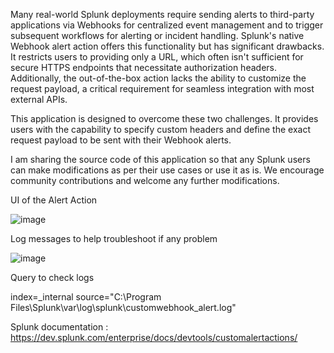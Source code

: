 Many real-world Splunk deployments require sending alerts to third-party applications via Webhooks for centralized event management and to trigger subsequent workflows for alerting or incident handling. Splunk's native Webhook alert action offers this functionality but has significant drawbacks. It restricts users to providing only a URL, which often isn't sufficient for secure HTTPS endpoints that necessitate authorization headers. Additionally, the out-of-the-box action lacks the ability to customize the request payload, a critical requirement for seamless integration with most external APIs.

This application is designed to overcome these two challenges. It provides users with the capability to specify custom headers and define the exact request payload to be sent with their Webhook alerts.

I am sharing the source code of this application so that any Splunk users can make modifications as per their use cases or use it as is. We encourage community contributions and welcome any further modifications.

UI of the Alert Action

![image](https://github.com/user-attachments/assets/8c0f1349-6fea-4d28-a294-8c7aea7fc61d)

Log messages to help troubleshoot if any problem

![image](https://github.com/user-attachments/assets/eb113876-ecea-4982-92d6-d91054f1d1bf)

Query to check logs

index=_internal source="C:\\Program Files\\Splunk\\var\\log\\splunk\\customwebhook_alert.log" 

Splunk documentation : https://dev.splunk.com/enterprise/docs/devtools/customalertactions/

